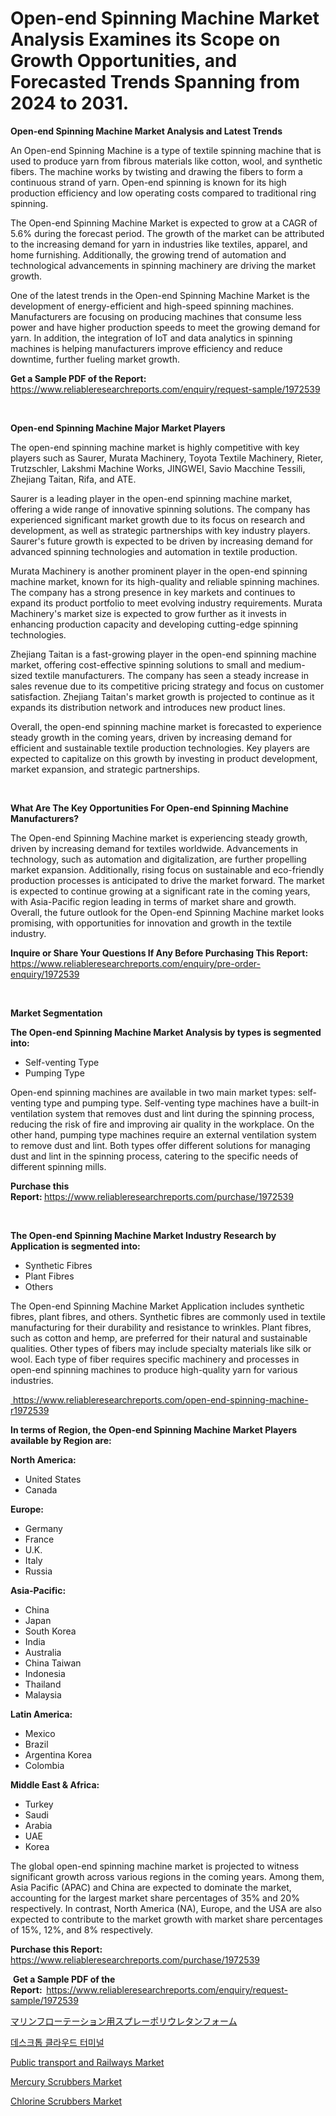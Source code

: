 <p><h1>Open-end Spinning Machine Market Analysis Examines its Scope on Growth Opportunities, and Forecasted Trends Spanning from 2024 to 2031.</h1></p><p><strong>Open-end Spinning Machine Market Analysis and Latest Trends</strong></p>
<p><p>An Open-end Spinning Machine is a type of textile spinning machine that is used to produce yarn from fibrous materials like cotton, wool, and synthetic fibers. The machine works by twisting and drawing the fibers to form a continuous strand of yarn. Open-end spinning is known for its high production efficiency and low operating costs compared to traditional ring spinning.</p><p>The Open-end Spinning Machine Market is expected to grow at a CAGR of 5.6% during the forecast period. The growth of the market can be attributed to the increasing demand for yarn in industries like textiles, apparel, and home furnishing. Additionally, the growing trend of automation and technological advancements in spinning machinery are driving the market growth.</p><p>One of the latest trends in the Open-end Spinning Machine Market is the development of energy-efficient and high-speed spinning machines. Manufacturers are focusing on producing machines that consume less power and have higher production speeds to meet the growing demand for yarn. In addition, the integration of IoT and data analytics in spinning machines is helping manufacturers improve efficiency and reduce downtime, further fueling market growth.</p></p>
<p><strong>Get a Sample PDF of the Report:&nbsp;</strong> <a href="https://www.reliableresearchreports.com/enquiry/request-sample/1972539">https://www.reliableresearchreports.com/enquiry/request-sample/1972539</a></p>
<p>&nbsp;</p>
<p><strong>Open-end Spinning Machine Major Market Players</strong></p>
<p><p>The open-end spinning machine market is highly competitive with key players such as Saurer, Murata Machinery, Toyota Textile Machinery, Rieter, Trutzschler, Lakshmi Machine Works, JINGWEI, Savio Macchine Tessili, Zhejiang Taitan, Rifa, and ATE.</p><p>Saurer is a leading player in the open-end spinning machine market, offering a wide range of innovative spinning solutions. The company has experienced significant market growth due to its focus on research and development, as well as strategic partnerships with key industry players. Saurer's future growth is expected to be driven by increasing demand for advanced spinning technologies and automation in textile production.</p><p>Murata Machinery is another prominent player in the open-end spinning machine market, known for its high-quality and reliable spinning machines. The company has a strong presence in key markets and continues to expand its product portfolio to meet evolving industry requirements. Murata Machinery's market size is expected to grow further as it invests in enhancing production capacity and developing cutting-edge spinning technologies.</p><p>Zhejiang Taitan is a fast-growing player in the open-end spinning machine market, offering cost-effective spinning solutions to small and medium-sized textile manufacturers. The company has seen a steady increase in sales revenue due to its competitive pricing strategy and focus on customer satisfaction. Zhejiang Taitan's market growth is projected to continue as it expands its distribution network and introduces new product lines.</p><p>Overall, the open-end spinning machine market is forecasted to experience steady growth in the coming years, driven by increasing demand for efficient and sustainable textile production technologies. Key players are expected to capitalize on this growth by investing in product development, market expansion, and strategic partnerships.</p></p>
<p>&nbsp;</p>
<p><strong>What Are The Key Opportunities For Open-end Spinning Machine Manufacturers?</strong></p>
<p><p>The Open-end Spinning Machine market is experiencing steady growth, driven by increasing demand for textiles worldwide. Advancements in technology, such as automation and digitalization, are further propelling market expansion. Additionally, rising focus on sustainable and eco-friendly production processes is anticipated to drive the market forward. The market is expected to continue growing at a significant rate in the coming years, with Asia-Pacific region leading in terms of market share and growth. Overall, the future outlook for the Open-end Spinning Machine market looks promising, with opportunities for innovation and growth in the textile industry.</p></p>
<p><strong>Inquire or Share Your Questions If Any Before Purchasing This Report:</strong> <a href="https://www.reliableresearchreports.com/enquiry/pre-order-enquiry/1972539">https://www.reliableresearchreports.com/enquiry/pre-order-enquiry/1972539</a></p>
<p>&nbsp;</p>
<p><strong>Market Segmentation</strong></p>
<p><strong>The Open-end Spinning Machine Market Analysis by types is segmented into:</strong></p>
<p><ul><li>Self-venting Type</li><li>Pumping Type</li></ul></p>
<p><p>Open-end spinning machines are available in two main market types: self-venting type and pumping type. Self-venting type machines have a built-in ventilation system that removes dust and lint during the spinning process, reducing the risk of fire and improving air quality in the workplace. On the other hand, pumping type machines require an external ventilation system to remove dust and lint. Both types offer different solutions for managing dust and lint in the spinning process, catering to the specific needs of different spinning mills.</p></p>
<p><strong>Purchase this Report:&nbsp;</strong><a href="https://www.reliableresearchreports.com/purchase/1972539">https://www.reliableresearchreports.com/purchase/1972539</a></p>
<p>&nbsp;</p>
<p><strong>The Open-end Spinning Machine Market Industry Research by Application is segmented into:</strong></p>
<p><ul><li>Synthetic Fibres</li><li>Plant Fibres</li><li>Others</li></ul></p>
<p><p>The Open-end Spinning Machine Market Application includes synthetic fibres, plant fibres, and others. Synthetic fibres are commonly used in textile manufacturing for their durability and resistance to wrinkles. Plant fibres, such as cotton and hemp, are preferred for their natural and sustainable qualities. Other types of fibers may include specialty materials like silk or wool. Each type of fiber requires specific machinery and processes in open-end spinning machines to produce high-quality yarn for various industries.</p></p>
<p><a href="https://www.reliableresearchreports.com/open-end-spinning-machine-r1972539">&nbsp;https://www.reliableresearchreports.com/open-end-spinning-machine-r1972539</a></p>
<p><strong>In terms of Region, the Open-end Spinning Machine Market Players available by Region are:</strong></p>
<p>
    <p> <strong> North America: </strong>
        <ul>
            <li>United States</li>
            <li>Canada</li>
        </ul>
        </p> 
    <p> <strong> Europe: </strong>
        <ul>
            <li>Germany</li>
            <li>France</li>
            <li>U.K.</li>
            <li>Italy</li>
            <li>Russia</li>
        </ul>
        </p> 
    <p> <strong> Asia-Pacific: </strong>
        <ul>
            <li>China</li>
            <li>Japan</li>
            <li>South Korea</li>
            <li>India</li>
            <li>Australia</li>
            <li>China Taiwan</li>
            <li>Indonesia</li>
            <li>Thailand</li>
            <li>Malaysia</li>
        </ul>
        </p> 
    <p> <strong> Latin America: </strong>
        <ul>
            <li>Mexico</li>
            <li>Brazil</li>
            <li>Argentina Korea</li>
            <li>Colombia</li>
        </ul>
        </p> 
    <p> <strong> Middle East & Africa: </strong>
        <ul>
            <li>Turkey</li>
            <li>Saudi</li>
            <li>Arabia</li>
            <li>UAE</li>
            <li>Korea</li>
        </ul>
    </p>
    </p>
<p><p>The global open-end spinning machine market is projected to witness significant growth across various regions in the coming years. Among them, Asia Pacific (APAC) and China are expected to dominate the market, accounting for the largest market share percentages of 35% and 20% respectively. In contrast, North America (NA), Europe, and the USA are also expected to contribute to the market growth with market share percentages of 15%, 12%, and 8% respectively.</p></p>
<p><strong>Purchase this Report: </strong><a href="https://www.reliableresearchreports.com/purchase/1972539">https://www.reliableresearchreports.com/purchase/1972539</a></p>
<p>&nbsp;<strong>Get a Sample PDF of the Report:&nbsp;&nbsp;</strong><a href="https://www.reliableresearchreports.com/enquiry/request-sample/1972539">https://www.reliableresearchreports.com/enquiry/request-sample/1972539</a></p>
<p><strong></strong></p>
<p><p><a href="https://github.com/MacyOrn/Market-Research-Report-List-1/blob/main/5876647165024.md">マリンフローテーション用スプレーポリウレタンフォーム</a></p><p><a href="https://github.com/konokaryan/Market-Research-Report-List-1/blob/main/5964889178148.md">데스크톱 클라우드 터미널</a></p><p><a href="https://www.linkedin.com/pulse/exploring-public-transport-railways-market-dynamics-global-trends-cfn8e?trackingId=OaoUDPXNm4vpTFY%2F7E1wrg%3D%3D">Public transport and Railways Market</a></p><p><a href="https://github.com/arionmp/Market-Research-Report-List-4/blob/main/mercury-scrubbers-market.md">Mercury Scrubbers Market</a></p><p><a href="https://github.com/SheilaBruen2023/Market-Research-Report-List-1/blob/main/chlorine-scrubbers-market.md">Chlorine Scrubbers Market</a></p></p>